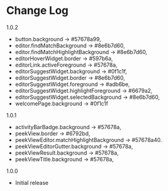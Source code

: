 # Change Log
1.0.2
- button.background -> #57678a99,
- editor.findMatchBackground -> #8e6b7d60,
- editor.findMatchHighlightBackground -> #8e6b7d60,
- editorHoverWidget.border -> #597b6a,
- editorLink.activeForeground -> #57678a,
- editorSuggestWidget.background -> #0f1c1f,
- editorSuggestWidget.border -> #8e6b7d60,
- editorSuggestWidget.foreground -> #adb6be,
- editorSuggestWidget.highlightForeground -> #6679a2,
- editorSuggestWidget.selectedBackground -> #8e6b7d60,
- welcomePage.background -> #0f1c1f


1.0.1
- activityBarBadge.background -> #57678a,
- peekView.border -> #6792bd,
- peekViewEditor.matchHighlightBackground -> #57678a40.
- peekViewEditorGutter.background -> #57678a,
- peekViewResult.background -> #57678a,
- peekViewTitle.background -> #57678a,


1.0.0
- Initial release
